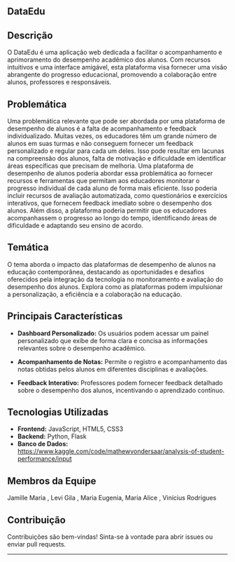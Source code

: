 ## DataEdu

## Descrição

O DataEdu é uma aplicação web dedicada a facilitar o acompanhamento e aprimoramento do desempenho acadêmico dos alunos. Com recursos intuitivos e uma interface amigável, esta plataforma visa fornecer uma visão abrangente do progresso educacional, promovendo a colaboração entre alunos, professores e responsáveis.

## Problemática

Uma problemática relevante que pode ser abordada por uma plataforma de desempenho de alunos é a falta de acompanhamento e feedback individualizado. Muitas vezes, os educadores têm um grande número de alunos em suas turmas e não conseguem fornecer um feedback personalizado e regular para cada um deles. Isso pode resultar em lacunas na compreensão dos alunos, falta de motivação e dificuldade em identificar áreas específicas que precisam de melhoria.
Uma plataforma de desempenho de alunos poderia abordar essa problemática ao fornecer recursos e ferramentas que permitam aos educadores monitorar o progresso individual de cada aluno de forma mais eficiente. Isso poderia incluir recursos de avaliação automatizada, como questionários e exercícios interativos, que fornecem feedback imediato sobre o desempenho dos alunos. Além disso, a plataforma poderia permitir que os educadores acompanhassem o progresso ao longo do tempo, identificando áreas de dificuldade e adaptando seu ensino de acordo.

## Temática

O tema aborda o impacto das plataformas de desempenho de alunos na educação contemporânea, destacando as oportunidades e desafios oferecidos pela integração da tecnologia no monitoramento e avaliação do desempenho dos alunos. Explora como as plataformas podem impulsionar a personalização, a eficiência e a colaboração na educação.


## Principais Características

- **Dashboard Personalizado:** Os usuários podem acessar um painel personalizado que exibe de forma clara e concisa as informações relevantes sobre o desempenho acadêmico.

- **Acompanhamento de Notas:** Permite o registro e acompanhamento das notas obtidas pelos alunos em diferentes disciplinas e avaliações.

- **Feedback Interativo:** Professores podem fornecer feedback detalhado sobre o desempenho dos alunos, incentivando o aprendizado contínuo.

## Tecnologias Utilizadas

- **Frontend:** JavaScript, HTML5, CSS3
- **Backend:** Python, Flask
- **Banco de Dados:** https://www.kaggle.com/code/mathewvondersaar/analysis-of-student-performance/input

## Membros da Equipe

Jamille Maria , Levi Gila , Maria Eugenia, Maria Alice , Vinícius Rodrigues

## Contribuição

Contribuições são bem-vindas! Sinta-se à vontade para abrir issues ou enviar pull requests.

---


